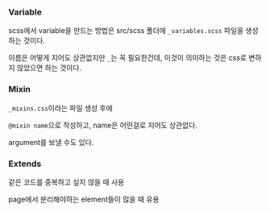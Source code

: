 ### Variable

scss에서 variable을 만드는 방법은 src/scss 폴더에 `_variables.scss` 파일을 생성하는 것이다.

이름은 어떻게 지어도 상관없지만 `_`는 꼭 필요한건데, 이것이 의미하는 것은 css로 변하지 않았으면 하는 것이다.

### Mixin

`_mixins.css`이라는 파일 생성 후에

`@mixin name`으로 작성하고, name은 어떤걸로 지어도 상관없다.

argument를 보낼 수도 있다.

### Extends

같은 코드를 중복하고 싶지 않을 때 사용

page에서 분리해야하는 element들이 많을 때 유용
